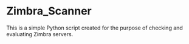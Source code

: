 # Zimbra_Scanner
This is a simple Python script created for the purpose of checking and evaluating Zimbra servers.
